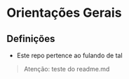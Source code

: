 # Orientações Gerais
## Definições
* Este repo pertence ao fulando de tal
> Atenção: teste do readme.md
